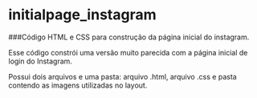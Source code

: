 # initialpage_instagram
###Código HTML e CSS para construção da página inicial do instagram.

Esse código constrói uma versão muito parecida com a página inicial de login do Instagram.

Possui dois arquivos e uma pasta: arquivo .html, arquivo .css e pasta contendo as imagens utilizadas no layout.
